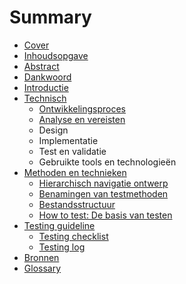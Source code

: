 # Summary

* [Cover](cover.jpg)
* [Inhoudsopgave](SUMMARY.md)
* [Abstract](README.md)
* [Dankwoord](Scriptie/Dankwoord.md)
* [Introductie](Scriptie/Doelstellingen.md)
* [Technisch](Scriptie/Technisch.md)
   * [Ontwikkelingsproces](Scriptie/Ontwikkelingsprocess.md)
   * [Analyse en vereisten](Scriptie/AnalyseVereisten.md)
   * Design
   * Implementatie
   * Test en validatie
   * Gebruikte tools en technologieën
* [Methoden en technieken](Scriptie/MethodenEnTechnieken.md)
   * [Hierarchisch navigatie ontwerp](Scriptie/HierarchischNavigatieOntwerp.md)
   * [Benamingen van testmethoden](Scriptie/BenamingenVanTestmethoden.md)
   * [Bestandsstructuur](Scriptie/Bestandsstructuur.md)
   * [How to test: De basis van testen](Scriptie/HowToTest.md)
* [Testing guideline](Scriptie/TestingGuideline.md)
   * [Testing checklist](Scriptie/TestingChecklist.md)
   * [Testing log](Scriptie/TestingLog.md)
* [Bronnen](Scriptie/Sources.md)
* [Glossary](GLOSSARY.md)

